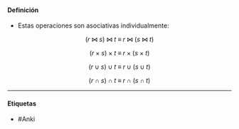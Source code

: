 #### Definición
- Estas operaciones son asociativas individualmente:

$$
(r \;\bowtie\; s) \;\bowtie\; t \;\equiv\; r \;\bowtie\; (s \;\bowtie\; t)
$$

$$
(r \times s) \times t \;\equiv\; r \times (s \times t)
$$

$$
(r \cup s) \cup t \;\equiv\; r \cup (s \cup t)
$$

$$
(r \cap s) \cap t \;\equiv\; r \cap (s \cap t)
$$

***
#### Etiquetas
- #Anki 